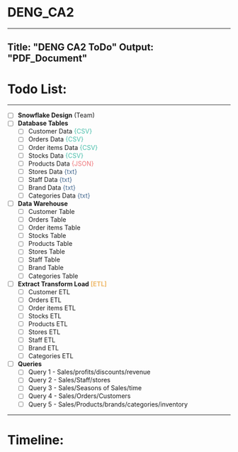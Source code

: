 # DENG_CA2
 
---
Title: "DENG CA2 ToDo"
Output: "PDF_Document"
---

# Todo List:
---
- [ ] **Snowflake Design** (Team)
- [ ] **Database Tables**
    - [ ] Customer Data <span style="color: #49BEAA">{CSV}</span>
    - [ ] Orders Data <span style="color: #49BEAA">{CSV}</span>
    - [ ] Order items Data <span style="color: #49BEAA">{CSV}</span>
    - [ ] Stocks Data <span style="color: #49BEAA">{CSV}</span>
    - [ ] Products Data <span style="color: #EF767A">{JSON}</span>
    - [ ] Stores Data <span style="color: #456990">{txt}</span>
    - [ ] Staff Data <span style="color: #456990">{txt}</span>
    - [ ] Brand Data <span style="color: #456990">{txt}</span>
    - [ ] Categories Data <span style="color: #456990">{txt}</span>

- [ ] **Data Warehouse**
    - [ ] Customer Table
    - [ ] Orders Table
    - [ ] Order items Table
    - [ ] Stocks Table
    - [ ] Products Table
    - [ ] Stores Table
    - [ ] Staff Table
    - [ ] Brand Table
    - [ ] Categories Table

- [ ] **Extract Transform Load** <span style="color: #EEB868">**[ETL]**</span>
    - [ ] Customer ETL
    - [ ] Orders ETL
    - [ ] Order items ETL
    - [ ] Stocks ETL
    - [ ] Products ETL
    - [ ] Stores ETL
    - [ ] Staff ETL
    - [ ] Brand ETL
    - [ ] Categories ETL

- [ ] **Queries**
    - [ ] Query 1 - Sales/profits/discounts/revenue
    - [ ] Query 2 - Sales/Staff/stores
    - [ ] Query 3 - Sales/Seasons of Sales/time
    - [ ] Query 4 - Sales/Orders/Customers
    - [ ] Query 5 - Sales/Products/brands/categories/inventory 
---

# Timeline:

